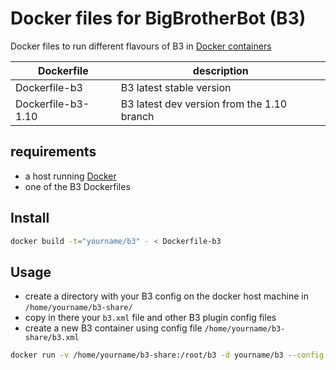 Docker files for BigBrotherBot (B3)
===================================

Docker files to run different flavours of B3 in [Docker containers](http://docker.io)


| Dockerfile            |  description                               |
|-----------------------|--------------------------------------------|
| Dockerfile-b3         | B3 latest stable version                   |
| Dockerfile-b3-1.10    | B3 latest dev version from the 1.10 branch |




requirements
------------

* a host running [Docker](http://docker.io)
* one of the B3 Dockerfiles

Install
-------

```bash
docker build -t="yourname/b3" - < Dockerfile-b3
```

Usage
-----

* create a directory with your B3 config on the docker host machine in `/home/yourname/b3-share/`
* copy in there your `b3.xml` file and other B3 plugin config files
* create a new B3 container using config file `/home/yourname/b3-share/b3.xml` 

```bash
docker run -v /home/yourname/b3-share:/root/b3 -d yourname/b3 --config root/b3/b3.xml
```
